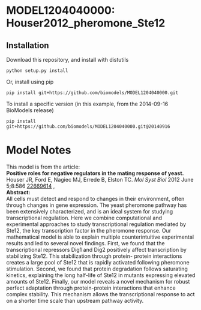 # MODEL1204040000: Houser2012_pheromone_Ste12

## Installation

Download this repository, and install with distutils

`python setup.py install`

Or, install using pip

`pip install git+https://github.com/biomodels/MODEL1204040000.git`

To install a specific version (in this example, from the 2014-09-16 BioModels release)

`pip install git+https://github.com/biomodels/MODEL1204040000.git@20140916`


# Model Notes


This model is from the article:  
**Positive roles for negative regulators in the mating response of yeast.**   
Houser JR, Ford E, Nagiec MJ, Errede B, Elston TC. _Mol Syst Biol_ 2012 June
5;8:586 [22669614](http://www.ncbi.nlm.nih.gov/pubmed/22669614) ,  
**Abstract:**   
All cells must detect and respond to changes in their environment, often
through changes in gene expression. The yeast pheromone pathway has been
extensively characterized, and is an ideal system for studying transcriptional
regulation. Here we combine computational and experimental approaches to study
transcriptional regulation mediated by Ste12, the key transcription factor in
the pheromone response. Our mathematical model is able to explain multiple
counterintuitive experimental results and led to several novel findings.
First, we found that the transcriptional repressors Dig1 and Dig2 positively
affect transcription by stabilizing Ste12. This stabilization through protein-
protein interactions creates a large pool of Ste12 that is rapidly activated
following pheromone stimulation. Second, we found that protein degradation
follows saturating kinetics, explaining the long half-life of Ste12 in mutants
expressing elevated amounts of Ste12. Finally, our model reveals a novel
mechanism for robust perfect adaptation through protein-protein interactions
that enhance complex stability. This mechanism allows the transcriptional
response to act on a shorter time scale than upstream pathway activity.


